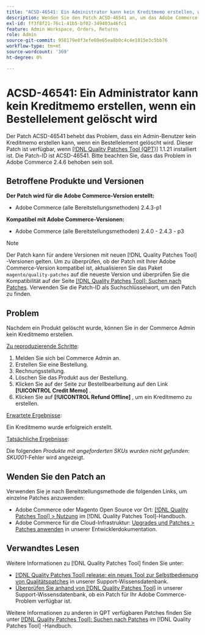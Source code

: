 ```yaml
---
title: "ACSD-46541: Ein Administrator kann kein Kreditmemo erstellen, wenn ein Bestellelement gelöscht wird."
description: Wenden Sie den Patch ACSD-46541 an, um das Adobe Commerce-Problem zu beheben, bei dem Sie nach dem Löschen eines Produkts kein Kreditmemo in der Adobe Commerce Admin erstellen können.
exl-id: ff3f8f21-76c1-41b5-bf02-349403a46fc1
feature: Admin Workspace, Orders, Returns
role: Admin
source-git-commit: 958179e0f3efe08e65ea8b0c4c4e1015e3c5bb76
workflow-type: tm+mt
source-wordcount: '369'
ht-degree: 0%

---
```


# ACSD-46541: Ein Administrator kann kein Kreditmemo erstellen, wenn ein Bestellelement gelöscht wird

Der Patch ACSD-46541 behebt das Problem, dass ein Admin-Benutzer kein Kreditmemo erstellen kann, wenn ein Bestellelement gelöscht wird. Dieser Patch ist verfügbar, wenn [[!DNL Quality Patches Tool (QPT)]](/help/announcements/adobe-commerce-announcements/magento-quality-patches-released-new-tool-to-self-serve-quality-patches.md) 1.1.21 installiert ist. Die Patch-ID ist ACSD-46541. Bitte beachten Sie, dass das Problem in Adobe Commerce 2.4.6 behoben sein soll.

## Betroffene Produkte und Versionen

**Der Patch wird für die Adobe Commerce-Version erstellt:**

* Adobe Commerce (alle Bereitstellungsmethoden) 2.4.3-p1

**Kompatibel mit Adobe Commerce-Versionen:**

* Adobe Commerce (alle Bereitstellungsmethoden) 2.4.0 - 2.4.3 - p3

>[!NOTE]
>
>Der Patch kann für andere Versionen mit neuen [!DNL Quality Patches Tool] -Versionen gelten. Um zu überprüfen, ob der Patch mit Ihrer Adobe Commerce-Version kompatibel ist, aktualisieren Sie das Paket `magento/quality-patches` auf die neueste Version und überprüfen Sie die Kompatibilität auf der Seite [[!DNL Quality Patches Tool]: Suchen nach Patches](https://experienceleague.adobe.com/tools/commerce-quality-patches/index.html). Verwenden Sie die Patch-ID als Suchschlüsselwort, um den Patch zu finden.

## Problem

Nachdem ein Produkt gelöscht wurde, können Sie in der Commerce Admin kein Kreditmemo erstellen.

<u>Zu reproduzierende Schritte</u>:

1. Melden Sie sich bei Commerce Admin an.
1. Erstellen Sie eine Bestellung.
1. Rechnungsstellung.
1. Löschen Sie das Produkt aus der Bestellung.
1. Klicken Sie auf der Seite zur Bestellbearbeitung auf den Link **[!UICONTROL Credit Memo]** .
1. Klicken Sie auf **[!UICONTROL Refund Offline]** , um ein Kreditmemo zu erstellen.

<u>Erwartete Ergebnisse</u>:

Ein Kreditmemo wurde erfolgreich erstellt.

<u>Tatsächliche Ergebnisse</u>:

Die folgenden _Produkte mit angeforderten SKUs wurden nicht gefunden: SKU001_-Fehler wird angezeigt.

## Wenden Sie den Patch an

Verwenden Sie je nach Bereitstellungsmethode die folgenden Links, um einzelne Patches anzuwenden:

* Adobe Commerce oder Magento Open Source vor Ort: [[!DNL Quality Patches Tool] > Nutzung](https://experienceleague.adobe.com/docs/commerce-operations/tools/quality-patches-tool/usage.html) im [!DNL Quality Patches Tool]-Handbuch.
* Adobe Commerce für die Cloud-Infrastruktur: [Upgrades und Patches > Patches anwenden](https://devdocs.magento.com/cloud/project/project-patch.html) in unserer Entwicklerdokumentation.

## Verwandtes Lesen

Weitere Informationen zu [!DNL Quality Patches Tool] finden Sie unter:

* [[!DNL Quality Patches Tool] release: ein neues Tool zur Selbstbedienung von Qualitätspatches](/help/announcements/adobe-commerce-announcements/magento-quality-patches-released-new-tool-to-self-serve-quality-patches.md) in unserer Support-Wissensdatenbank.
* [Überprüfen Sie anhand von  [!DNL Quality Patches Tool]](/help/support-tools/patches-available-in-qpt-tool/check-patch-for-magento-issue-with-magento-quality-patches.md) in unserer Support-Wissensdatenbank, ob ein Patch für Ihr Adobe Commerce-Problem verfügbar ist.

Weitere Informationen zu anderen in QPT verfügbaren Patches finden Sie unter [[!DNL Quality Patches Tool]: Suchen nach Patches](https://experienceleague.adobe.com/tools/commerce-quality-patches/index.html) im [!DNL Quality Patches Tool] -Handbuch.
